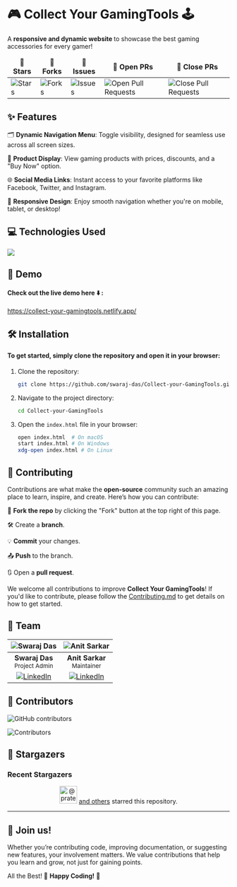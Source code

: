 # 🎮 Collect Your GamingTools 🕹️
A <b> responsive and dynamic website </b> to showcase the best gaming accessories for every gamer!

<table align="center">
    <thead align="center">
        <tr border: 2px;>
            <td><b>🌟 Stars</b></td>
            <td><b>🍴 Forks</b></td>
            <td><b>🐛 Issues</b></td>
            <td><b>🔔 Open PRs</b></td>
            <td><b>🔕 Close PRs</b></td>
        </tr>
     </thead>
    <tbody>
         <tr>
            <td><img alt="Stars" src="https://img.shields.io/github/stars/swaraj-das/Collect-your-GamingTools?style=flat&logo=github"/></td>
             <td><img alt="Forks" src="https://img.shields.io/github/forks/swaraj-das/Collect-your-GamingTools?style=flat&logo=github"/></td>
            <td><img alt="Issues" src="https://img.shields.io/github/issues/swaraj-das/Collect-your-GamingTools?style=flat&logo=github"/></td>
            <td><img alt="Open Pull Requests" src="https://img.shields.io/github/issues-pr/swaraj-das/Collect-your-GamingTools?style=flat&logo=github"/></td>
           <td><img alt="Close Pull Requests" src="https://img.shields.io/github/issues-pr-closed/swaraj-das/Collect-your-GamingTools?style=flat&color=green&logo=github"/></td>
        </tr>
    </tbody>
</table>

## ✨ Features
🗂️ <b>Dynamic Navigation Menu</b>: Toggle visibility, designed for seamless use across all screen sizes.  

🛒 <b>Product Display</b>: View gaming products with prices, discounts, and a "Buy Now" option.

🌐 <b>Social Media Links</b>: Instant access to your favorite platforms like Facebook, Twitter, and Instagram. 

📱 <b>Responsive Design</b>: Enjoy smooth navigation whether you're on mobile, tablet, or desktop! 



## 💻 Technologies Used
<p>
  <a href="https://skillicons.dev">
    <img margin="8px" src="https://skillicons.dev/icons?i=html,css,js" />
  </a>
</p>


## 🚀 Demo
#### Check out the live demo here ⬇️ : 

https://collect-your-gamingtools.netlify.app/




## 🛠️ Installation
#### To get started, simply clone the repository and open it in your browser:

1. Clone the repository:
    ```bash
    git clone https://github.com/swaraj-das/Collect-your-GamingTools.git
    ```
2. Navigate to the project directory:
    ```bash
    cd Collect-your-GamingTools
    ```
3. Open the `index.html` file in your browser:
    ```bash
    open index.html  # On macOS
    start index.html # On Windows
    xdg-open index.html # On Linux
    ```


## 🤝 Contributing
Contributions are what make the **open-source** community such an amazing place to learn, inspire, and create. Here’s how you can contribute:

🍴 <b>Fork the repo</b> by clicking the "Fork" button at the top right of this page. 

🛠️ Create a <b>branch</b>.

💡 <b>Commit</b> your changes.

📤 <b>Push</b> to the branch.

🔃 Open a <b>pull request</b>.

We welcome all contributions to improve **Collect Your GamingTools**! If you'd like to contribute, please follow the [Contributing.md](./Contributing.md) to get details on how to get started.

## 👥 Team

| ![Swaraj Das](https://avatars.githubusercontent.com/u/151845349?v=4&s=80) | ![Anit Sarkar](https://avatars.githubusercontent.com/u/135215478?v=4&s=80) |
|:--:|:--:|
| **Swaraj Das** <br> <sub>Project Admin</sub> | **Anit Sarkar** <br> <sub>Maintainer</sub> |
| [![LinkedIn](https://img.icons8.com/fluency/32/000000/linkedin.png)](https://www.linkedin.com/in/swarajdas01/) | [![LinkedIn](https://img.icons8.com/fluency/32/000000/linkedin.png)](https://www.linkedin.com/in/anit-sarkar-11906a283/) |

## 🙌 Contributors

![GitHub contributors](https://img.shields.io/github/contributors/swaraj-das/Collect-your-GamingTools)

![Contributors](https://contrib.rocks/image?repo=swaraj-das/Collect-your-GamingTools)

## 🌟 Stargazers

<div align="center">
  <a href="https://github.com/swaraj-das/Collect-your-GamingTools/stargazers">
  </a>
</div>

### Recent Stargazers
<div align="center">
  <a href="https://github.com/parteekxo"><img src="https://avatars.githubusercontent.com/u/164842537?v=4" width="40" height="40" alt="@prateekxo" /></a>
 <!--<a href="https://github.com/dipeshkumar799"><img src="https://avatars.githubusercontent.com/u/userid?s=40" width="40" height="40" alt="@dipeshkumar799" /></a>
  <a href="https://github.com/priyanshuagarwal11"><img src="https://avatars.githubusercontent.com/u/userid?s=40" width="40" height="40" alt="@priyanshuagarwal11" /></a>
      Add more as needed -->
  <a href="https://github.com/swaraj-das/Collect-your-GamingTools/stargazers">and others</a> starred this repository.
</div>

---

<!--## ❤️ Forkers

<div align="center">
  <a href="https://github.com/your-repo-url/network/members">
    <img src="https://img.shields.io/github/forks/your-username/your-repo.svg?style=social&label=Forks" alt="GitHub Forks"/>
  </a>
</div>

### Recent Forkers
<div align="center">
  <a href="https://github.com/Sayan-dev731"><img src="https://avatars.githubusercontent.com/u/userid?s=40" width="40" height="40" alt="@Sayan-dev731" /></a>
  <a href="https://github.com/triman1905"><img src="https://avatars.githubusercontent.com/u/userid?s=40" width="40" height="40" alt="@triman1905" /></a>
  <a href="https://github.com/shivathmikavemula"><img src="https://avatars.githubusercontent.com/u/userid?s=40" width="40" height="40" alt="@shivathmikavemula" /></a>
  <!-- Add more as needed -->
  <!--<a href="https://github.com/your-repo-url/network/members">and others</a> forked this repository.
</div> -->



## 🎉 **Join us!**

Whether you’re contributing code, improving documentation, or suggesting new features, your involvement matters. We value contributions that help you learn and grow, not just for gaining points. 

All the Best! 💫 **Happy Coding!** 🍳


